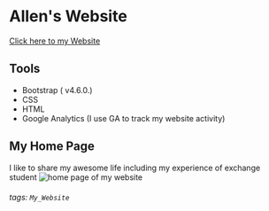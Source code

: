 # Allen's Website
[Click here to my Website](https://allenlin316.github.io/)

## Tools
* Bootstrap ( v4.6.0.)
* CSS
* HTML
* Google Analytics (I use GA to track my website activity)

## My Home Page
I like to share my awesome life including my experience of exchange student
![home page of my website](https://i.imgur.com/KMNbfFg.jpg)

###### tags: `My_Website`
